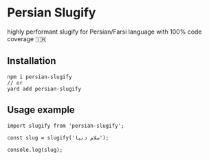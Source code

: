 # Persian Slugify

highly performant slugify for Persian/Farsi language with 100% code coverage 🇮🇷

## Installation

```
npm i persian-slugify
// or
yard add persian-slugify
```

## Usage example

```
import slugify from 'persian-slugify';

const slug = slugify('سلام دنیا');

console.log(slug);
```
